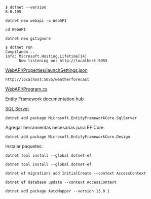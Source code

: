 ```
$ dotnet --version
8.0.105
```

```
dotnet new webapi -o WebAPI
```

```
cd WebAPI
```

```
dotnet new gitignore
```

```
$ dotnet run
Compilando...
info: Microsoft.Hosting.Lifetime[14]
      Now listening on: http://localhost:5055
```
[WebAPI/Properties/launchSettings.json](WebAPI/Properties/launchSettings.json)


```
http://localhost:5055/weatherforecast
```

[WebAPI/Program.cs](WebAPI/Program.cs)

[Entity Framework documentation hub](https://learn.microsoft.com/en-us/ef/)



[](https://learn.microsoft.com/en-us/training/modules/persist-data-ef-core/3-migrations)



[SQL Server](https://learn.microsoft.com/en-us/ef/core/providers/sql-server/?tabs=dotnet-core-cli)

```
dotnet add package Microsoft.EntityFrameworkCore.SqlServer
```

Agregar herramientas necesarias para EF Core.
```
dotnet add package Microsoft.EntityFrameworkCore.Design
```

Instalar paquetes:
```
dotnet tool install --global dotnet-ef
```

```
dotnet tool install --global dotnet-ef
```

```
dotnet ef migrations add InitialCreate --context AccessContext
```

```
dotnet ef database update --context AccessContext
```

```
dotnet add package AutoMapper --version 13.0.1
```

```
```

```
```

```
```

```
```

```
```

```
```

```
```

```
```

```
```

```
```